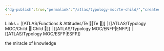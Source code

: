```yaml
---
{"dg-publish":true,"permalink":"/atlas/typology-moc/te-child/","created":"2023-01-05T12:06:45.823+01:00","updated":"2023-04-07T16:20:01.584+02:00"}
---
```



Links :: [[ATLAS/Functions & Attitudes/Te 🏹\|Te 🏹]] | [[ATLAS/Typology MOC/Child 👼\|Child 👼]] | [[ATLAS/Typology MOC/ENFP\|ENFP]] | [[ATLAS/Typology MOC/ESFP\|ESFP]]


<div class="transclusion internal-embed is-loaded"><div class="markdown-embed">



the miracle of knowledge   

</div></div>
